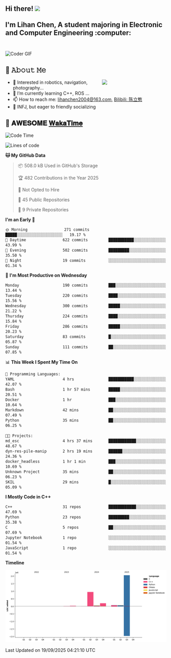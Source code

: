 <h2 align="left">
 <abc>
  <br>Hi there! <img src="https://user-images.githubusercontent.com/42378118/110234147-e3259600-7f4e-11eb-95be-0c4047144dea.gif" width="30"><br>
  <br> I'm Lihan Chen, A student majoring in Electronic and Computer Engineering :computer:<br>
  <br>
 </abc>
</h2>

<img align="center" src="https://media.giphy.com/media/SWoSkN6DxTszqIKEqv/giphy.gif" alt="Coder GIF" width="500">

## :book: 𝙰𝚋𝚘𝚞𝚝 𝙼𝚎

<img align="right" width="40%" src="https://github-readme-stats.vercel.app/api?username=LihanChen2004&show_icons=true&icon_color=CE1D2D&text_color=718096&bg_color=ffffff&hide_title=true" />

- 🌟 Interested in robotics, navigation, photography...
- 🌱 I’m currently learning C++, ROS ... 
- 📫 How to reach me: lihanchen2004@163.com, [Bilibili: 陈立憨](https://space.bilibili.com/170786212)
- 👯 INFJ, but eager to friendly socializing

## 📜 𝐀𝐖𝐄𝐒𝐎𝐌𝐄 [𝐖𝐚𝐤𝐚𝐓𝐢𝐦𝐞](https://github.com/anmol098/waka-readme-stats)

<!--START_SECTION:waka-->
![Code Time](http://img.shields.io/badge/Code%20Time-1%2C476%20hrs%2043%20mins-blue)

![Lines of code](https://img.shields.io/badge/From%20Hello%20World%20I%27ve%20Written-3.4%20million%20lines%20of%20code-blue)

**🐱 My GitHub Data** 

> 📦 508.0 kB Used in GitHub's Storage 
 > 
> 🏆 482 Contributions in the Year 2025
 > 
> 🚫 Not Opted to Hire
 > 
> 📜 45 Public Repositories 
 > 
> 🔑 9 Private Repositories 
 > 
**I'm an Early 🐤** 

```text
🌞 Morning                271 commits         █████░░░░░░░░░░░░░░░░░░░░   19.17 % 
🌆 Daytime                622 commits         ███████████░░░░░░░░░░░░░░   43.99 % 
🌃 Evening                502 commits         █████████░░░░░░░░░░░░░░░░   35.50 % 
🌙 Night                  19 commits          ░░░░░░░░░░░░░░░░░░░░░░░░░   01.34 % 
```
📅 **I'm Most Productive on Wednesday** 

```text
Monday                   190 commits         ███░░░░░░░░░░░░░░░░░░░░░░   13.44 % 
Tuesday                  220 commits         ████░░░░░░░░░░░░░░░░░░░░░   15.56 % 
Wednesday                300 commits         █████░░░░░░░░░░░░░░░░░░░░   21.22 % 
Thursday                 224 commits         ████░░░░░░░░░░░░░░░░░░░░░   15.84 % 
Friday                   286 commits         █████░░░░░░░░░░░░░░░░░░░░   20.23 % 
Saturday                 83 commits          █░░░░░░░░░░░░░░░░░░░░░░░░   05.87 % 
Sunday                   111 commits         ██░░░░░░░░░░░░░░░░░░░░░░░   07.85 % 
```


📊 **This Week I Spent My Time On** 

```text
💬 Programming Languages: 
YAML                     4 hrs               ███████████░░░░░░░░░░░░░░   42.07 % 
Bash                     1 hr 57 mins        █████░░░░░░░░░░░░░░░░░░░░   20.51 % 
Docker                   1 hr                ███░░░░░░░░░░░░░░░░░░░░░░   10.64 % 
Markdown                 42 mins             ██░░░░░░░░░░░░░░░░░░░░░░░   07.49 % 
Python                   35 mins             ██░░░░░░░░░░░░░░░░░░░░░░░   06.25 % 

🐱‍💻 Projects: 
md_esc                   4 hrs 37 mins       ████████████░░░░░░░░░░░░░   48.67 % 
dyn-res-pile-manip       2 hrs 19 mins       ██████░░░░░░░░░░░░░░░░░░░   24.36 % 
docker_headless          1 hr 1 min          ███░░░░░░░░░░░░░░░░░░░░░░   10.69 % 
Unknown Project          35 mins             ██░░░░░░░░░░░░░░░░░░░░░░░   06.23 % 
SKIL                     29 mins             █░░░░░░░░░░░░░░░░░░░░░░░░   05.09 % 
```

**I Mostly Code in C++** 

```text
C++                      31 repos            ████████████░░░░░░░░░░░░░   47.69 % 
Python                   23 repos            █████████░░░░░░░░░░░░░░░░   35.38 % 
C                        5 repos             ██░░░░░░░░░░░░░░░░░░░░░░░   07.69 % 
Jupyter Notebook         1 repo              ░░░░░░░░░░░░░░░░░░░░░░░░░   01.54 % 
JavaScript               1 repo              ░░░░░░░░░░░░░░░░░░░░░░░░░   01.54 % 
```



**Timeline**

![Lines of Code chart](https://raw.githubusercontent.com/LihanChen2004/LihanChen2004/main/assets/bar_graph.png)


 Last Updated on 19/09/2025 04:21:10 UTC
<!--END_SECTION:waka-->

<!--
**LihanChen2004/LihanChen2004** is a ✨ _special_ ✨ repository because its `README.md` (this file) appears on your GitHub profile.

Here are some ideas to get you started:

- 🔭 I’m currently working on ...
- 🌱 I’m currently learning ...
- 👯 I’m looking to collaborate on ...
- 🤔 I’m looking for help with ...
- 💬 Ask me about ...
- 📫 How to reach me: ...
- 😄 Pronouns: ...
- ⚡ Fun fact: ...
-->
